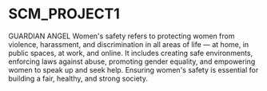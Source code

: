 # SCM_PROJECT1
GUARDIAN ANGEL
Women's safety refers to protecting women from violence, harassment, and discrimination in all areas of life — at home, in public spaces, at work, and online. It includes creating safe environments, enforcing laws against abuse, promoting gender equality, and empowering women to speak up and seek help. Ensuring women's safety is essential for building a fair, healthy, and strong society.
